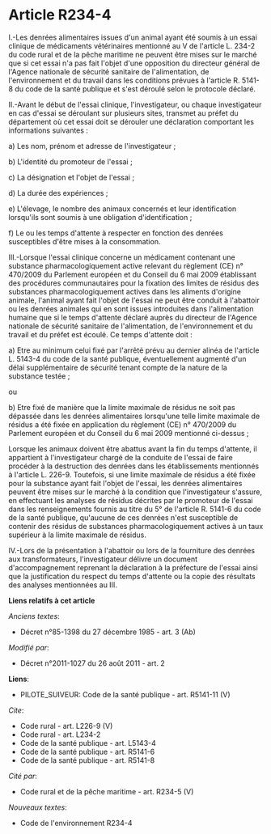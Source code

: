 # Article R234-4

I.-Les denrées alimentaires issues d'un animal ayant été soumis à un essai clinique de médicaments vétérinaires mentionné au
V de l'article L. 234-2 du code rural et de la pêche maritime ne peuvent être mises sur le marché que si cet essai n'a pas
fait l'objet d'une opposition du directeur général de l'Agence nationale de sécurité sanitaire de l'alimentation, de
l'environnement et du travail dans les conditions prévues à l'article R. 5141-8 du code de la santé publique et s'est déroulé
selon le protocole déclaré. 

II.-Avant le début de l'essai clinique, l'investigateur, ou chaque investigateur en cas d'essai se déroulant sur plusieurs
sites, transmet au préfet du département où cet essai doit se dérouler une déclaration comportant les informations
suivantes : 

a) Les nom, prénom et adresse de l'investigateur ; 

b) L'identité du promoteur de l'essai ; 

c) La désignation et l'objet de l'essai ; 

d) La durée des expériences ; 

e) L'élevage, le nombre des animaux concernés et leur identification lorsqu'ils sont soumis à une obligation
d'identification ; 

f) Le ou les temps d'attente à respecter en fonction des denrées susceptibles d'être mises à la consommation. 

III.-Lorsque l'essai clinique concerne un médicament contenant une substance pharmacologiquement active relevant du règlement
(CE) n° 470/2009 du Parlement européen et du Conseil du 6 mai 2009 établissant des procédures communautaires pour la fixation
des limites de résidus des substances pharmacologiquement actives dans les aliments d'origine animale, l'animal ayant fait
l'objet de l'essai ne peut être conduit à l'abattoir ou les denrées animales qui en sont issues introduites dans
l'alimentation humaine que si le temps d'attente déclaré auprès du directeur de l'Agence nationale de sécurité sanitaire de
l'alimentation, de l'environnement et du travail et du préfet est écoulé. Ce temps d'attente doit : 

a) Etre au minimum celui fixé par l'arrêté prévu au dernier alinéa de l'article L. 5143-4 du code de la santé publique,
éventuellement augmenté d'un délai supplémentaire de sécurité tenant compte de la nature de la substance testée ; 

ou 

b) Etre fixé de manière que la limite maximale de résidus ne soit pas dépassée dans les denrées alimentaires lorsqu'une telle
limite maximale de résidus a été fixée en application du règlement (CE) n° 470/2009 du Parlement européen et du Conseil du 6
mai 2009 mentionné ci-dessus ; 

Lorsque les animaux doivent être abattus avant la fin du temps d'attente, il appartient à l'investigateur chargé de la
conduite de l'essai de faire procéder à la destruction des denrées dans les établissements mentionnés à l'article L. 226-9.
Toutefois, si une limite maximale de résidus a été fixée pour la substance ayant fait l'objet de l'essai, les denrées
alimentaires peuvent être mises sur le marché à la condition que l'investigateur s'assure, en effectuant les analyses de
résidus décrites par le promoteur de l'essai dans les renseignements fournis au titre du 5° de l'article R. 5141-6 du code de
la santé publique, qu'aucune de ces denrées n'est susceptible de contenir des résidus de substances pharmacologiquement
actives à un taux supérieur à la limite maximale de résidus. 

IV.-Lors de la présentation à l'abattoir ou lors de la fourniture des denrées aux transformateurs, l'investigateur délivre un
document d'accompagnement reprenant la déclaration à la préfecture de l'essai ainsi que la justification du respect du temps
d'attente ou la copie des résultats des analyses mentionnées au III.

**Liens relatifs à cet article**

_Anciens textes_:

  - Décret n°85-1398 du 27 décembre 1985 - art. 3 (Ab)

_Modifié par_:

  - Décret n°2011-1027 du 26 août 2011 - art. 2

**Liens**:

  - PILOTE_SUIVEUR: Code de la santé publique - art. R5141-11 (V)

_Cite_:

  - Code rural - art. L226-9 (V)
  - Code rural - art. L234-2
  - Code de la santé publique - art. L5143-4
  - Code de la santé publique - art. R5141-6
  - Code de la santé publique - art. R5141-8

_Cité par_:

  - Code rural et de la pêche maritime - art. R234-5 (V)

_Nouveaux textes_:

  - Code de l'environnement R234-4
